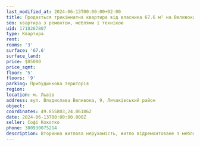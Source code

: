 ```yaml
---
last_modified_at: 2024-06-13T00:00:00+02:00
title: Продається трикімнатна квартира від власника 67.6 м² на Веливока
seo: квартира з ремонтом, меблями і технікою
uid: 1718267807
type: Квартира
rent:
rooms: '3'
surface: '67.6'
surface_land:
price: $85000
price_sqmt:
floor: '5'
floors: '9'
parking: Прибудинкова територія
region:
location: м. Львів
address: вул. Владислава Веливока, 9, Личаківський район
object:
coordinates: 49.855803,24.061862
date: 2024-06-13T00:00:00.000Z
seller: Софі Кокотко
phone: 380930075214
description: Вторинна житлова нерухомість, житло відремонтоване з меблями і технікою, придатне і готове для проживання
---
```

